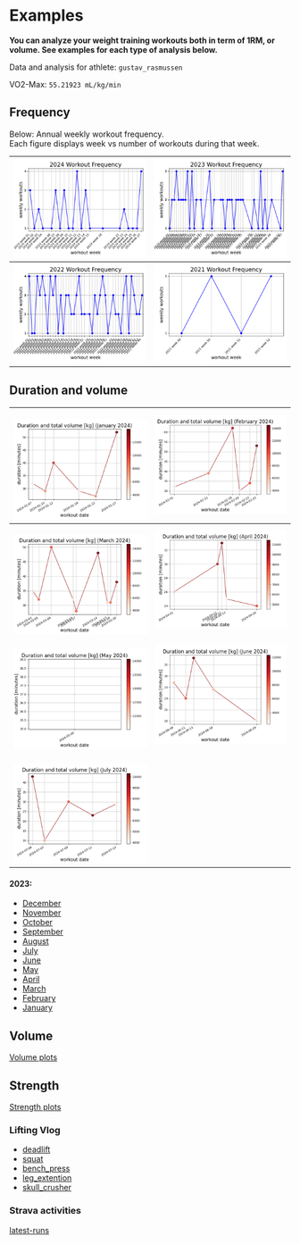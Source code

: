 # Examples

<b>You can analyze your weight training workouts both in term of 1RM, or volume.
See examples for each type of analysis below.</b><br>

Data and analysis for athlete: `gustav_rasmussen`<br>

VO2-Max: `55.21923 mL/kg/min`<br>

## Frequency

Below: Annual weekly workout frequency.<br>
Each figure displays week vs number of workouts during that week.

| ![2024_workout_frequency](../img/2024_workout_frequency.png) | ![2023_workout_frequency](../img/2023_workout_frequency.png) |
| :----------: | :------: |
| ![2022_workout_frequency](../img/2022_workout_frequency.png) | ![2021_workout_frequency](../img/2021_workout_frequency.png) |

## Duration and volume
<!-- <p style="text-align: center;">Workout duration and volume</p> -->

| ![January_2024](../img/workout_duration_January_2024.png) | ![February_2024](../img/workout_duration_February_2024.png) |
| :----------: | :------: |
| ![March_2024](../img/workout_duration_March_2024.png) | ![April_2024](../img/workout_duration_April_2024.png) |
| ![May_2024](../img/workout_duration_May_2024.png) | ![June_2024](../img/workout_duration_June_2024.png) |
| ![July_2024](../img/workout_duration_July_2024.png) |  |

#### 2023:

- <a style="text-align: center;">[December](../img/workout_duration_December_2023.png)<br>
- <a style="text-align: center;">[November](../img/workout_duration_November_2023.png)<br>
- <a style="text-align: center;">[October](../img/workout_duration_October_2023.png)<br>
- <a style="text-align: center;">[September](../img/workout_duration_September_2023.png)<br>
- <a style="text-align: center;">[August](../img/workout_duration_August_2023.png)<br>
- <a style="text-align: center;">[July](../img/workout_duration_July_2023.png)<br>
- <a style="text-align: center;">[June](../img/workout_duration_June_2023.png)<br>
- <a style="text-align: center;">[May](../img/workout_duration_May_2023.png)<br>
- <a style="text-align: center;">[April](../img/workout_duration_April_2023.png)<br>
- <a style="text-align: center;">[March](../img/workout_duration_March_2023.png)<br>
- <a style="text-align: center;">[February](../img/workout_duration_February_2023.png)<br>
- <a style="text-align: center;">[January](../img/workout_duration_January_2023.png)<br>

## Volume

<!-- <p style="text-align: center;">Workout volume</p> -->

[Volume plots](VOLUME.md)

## Strength

<!-- <p style="text-align: center;">Strength estimation</p> -->

[Strength plots](STRENGTH.md)

### Lifting Vlog

- [deadlift](https://www.youtube.com/watch?v=HPr3-QgyXjM&ab_channel=GustavCollinRasmussen)
- [squat](https://www.youtube.com/watch?v=ig90_zeug54&ab_channel=GustavCollinRasmussen)
- [bench_press](https://www.youtube.com/watch?v=wT9kr8FA5tw&ab_channel=GustavCollinRasmussen)
- [leg_extention](https://www.youtube.com/watch?v=49hEuDi79AI&ab_channel=GustavCollinRasmussen)
- [skull_crusher](https://www.youtube.com/watch?v=85UbTjWuQig&ab_channel=GustavCollinRasmussen)

### Strava activities

[latest-runs](https://www.strava.com/athletes/77134512/latest-rides/0d0147f3e94a11a3d7f73b41ce73e1cfc0d9f557)
